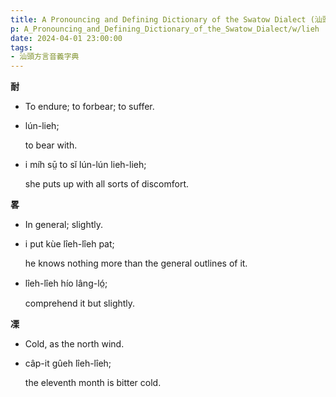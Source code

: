 ```yaml
---
title: A Pronouncing and Defining Dictionary of the Swatow Dialect (汕頭方言音義字典) / lieh
p: A_Pronouncing_and_Defining_Dictionary_of_the_Swatow_Dialect/w/lieh
date: 2024-04-01 23:00:00
tags: 
- 汕頭方言音義字典
---
```



**耐**
- To endure; to forbear; to suffer.

- lún-lieh;

  to bear with.

- i míh sṳ̄ to sĭ lún-lún lieh-lieh;

  she puts up with all sorts of discomfort.

**畧**
- In general; slightly.

- i put kùe lîeh-lîeh pat;

  he knows nothing more than the general outlines of it.

- lîeh-lîeh hío lâng-ló̤;

  comprehend it but slightly.

**凓**
- Cold, as the north wind.

- câp-it gûeh lîeh-lîeh;

  the eleventh month is bitter cold.